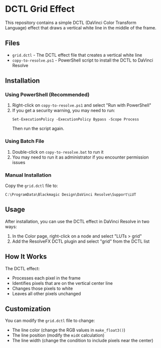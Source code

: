 # DCTL Grid Effect

This repository contains a simple DCTL (DaVinci Color Transform Language) effect that draws a vertical white line in the middle of the frame.

## Files

- `grid.dctl` - The DCTL effect file that creates a vertical white line
- `copy-to-resolve.ps1` - PowerShell script to install the DCTL to DaVinci Resolve

## Installation

### Using PowerShell (Recommended)

1. Right-click on `copy-to-resolve.ps1` and select "Run with PowerShell"
2. If you get a security warning, you may need to run:
   ```
   Set-ExecutionPolicy -ExecutionPolicy Bypass -Scope Process
   ```
   Then run the script again.

### Using Batch File

1. Double-click on `copy-to-resolve.bat` to run it
2. You may need to run it as administrator if you encounter permission issues

### Manual Installation

Copy the `grid.dctl` file to:

```
C:\ProgramData\Blackmagic Design\DaVinci Resolve\Support\LUT
```

## Usage

After installation, you can use the DCTL effect in DaVinci Resolve in two ways:

1. In the Color page, right-click on a node and select "LUTs > grid"
2. Add the ResolveFX DCTL plugin and select "grid" from the DCTL list

## How It Works

The DCTL effect:

- Processes each pixel in the frame
- Identifies pixels that are on the vertical center line
- Changes those pixels to white
- Leaves all other pixels unchanged

## Customization

You can modify the `grid.dctl` file to change:

- The line color (change the RGB values in `make_float3()`)
- The line position (modify the `midX` calculation)
- The line width (change the condition to include pixels near the center)
